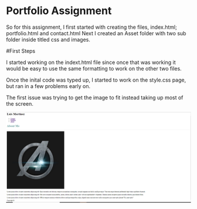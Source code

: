 # Portfolio Assignment

So for this assignment, I first started with creating the files, index.html; portfolio.html and contact.html
Next I created an Asset folder with two sub folder inside titled css and images.

#First Steps

I started working on the indext.html file since once that was working it would be easy to use the same formatting to work on the other two files.

Once the inital code was typed up, I started to work on the style.css page, but ran in a few problems early on.

The first issue was trying to get the image to fit instead taking up most of the screen.

![Portfolio_HW_First_Stage.PNG](./assets/images/Portfolio_HW_First_Stage.PNG)
